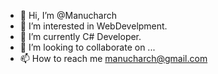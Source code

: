 - 👋 Hi, I’m @Manucharch
- 👀 I’m interested in WebDevelpment.
- 🌱 I’m currently C# Developer.
- 💞️ I’m looking to collaborate on ...
- 📫 How to reach me manucharch@gmail.com

<!---
Manucharch/Manucharch is a ✨ special ✨ repository because its `README.md` (this file) appears on your GitHub profile.
You can click the Preview link to take a look at your changes.
--->
